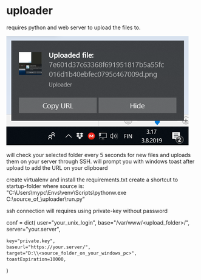 # uploader

requires python and web server to upload the files to.

<img src="/static/toast_example.png"/>

will check your selected folder every 5 seconds for new files and uploads them on your server through SSH.
will prompt you with windows toast after upload to add the URL on your clipboard


create virtualenv and install the requirements.txt
create a shortcut to startup-folder where source is:
"C:\Users\mypc\Envs\venv\Scripts\pythonw.exe C:\source_of_\uploader\run.py"

ssh connection will requires using private-key without password

conf = dict(
	user="your_unix_login",
	base="/var/www/<upload_folder>/",
	server="your.server",
	
	key="private.key",
	baseurl="https://your.server/",
	target="D:\\<source_folder_on_your_windows_pc>",
	toastExpiration=10000,
)
